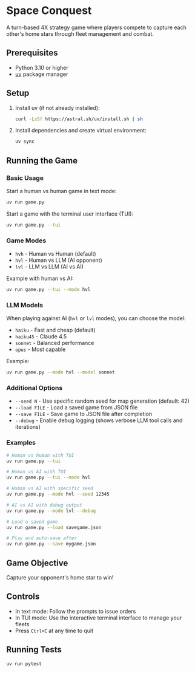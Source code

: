 # Space Conquest

A turn-based 4X strategy game where players compete to capture each other's home stars through fleet management and combat.

## Prerequisites

- Python 3.10 or higher
- [uv](https://docs.astral.sh/uv/) package manager

## Setup

1. Install uv (if not already installed):
   ```bash
   curl -LsSf https://astral.sh/uv/install.sh | sh
   ```

2. Install dependencies and create virtual environment:
   ```bash
   uv sync
   ```

## Running the Game

### Basic Usage

Start a human vs human game in text mode:
```bash
uv run game.py
```

Start a game with the terminal user interface (TUI):
```bash
uv run game.py --tui
```

### Game Modes

- `hvh` - Human vs Human (default)
- `hvl` - Human vs LLM (AI opponent)
- `lvl` - LLM vs LLM (AI vs AI)

Example with human vs AI:
```bash
uv run game.py --tui --mode hvl
```

### LLM Models

When playing against AI (`hvl` or `lvl` modes), you can choose the model:

- `haiku` - Fast and cheap (default)
- `haiku45` - Claude 4.5
- `sonnet` - Balanced performance
- `opus` - Most capable

Example:
```bash
uv run game.py --mode hvl --model sonnet
```

### Additional Options

- `--seed N` - Use specific random seed for map generation (default: 42)
- `--load FILE` - Load a saved game from JSON file
- `--save FILE` - Save game to JSON file after completion
- `--debug` - Enable debug logging (shows verbose LLM tool calls and iterations)

### Examples

```bash
# Human vs human with TUI
uv run game.py --tui

# Human vs AI with TUI
uv run game.py --tui --mode hvl

# Human vs AI with specific seed
uv run game.py --mode hvl --seed 12345

# AI vs AI with debug output
uv run game.py --mode lvl --debug

# Load a saved game
uv run game.py --load savegame.json

# Play and auto-save after
uv run game.py --save mygame.json
```

## Game Objective

Capture your opponent's home star to win!

## Controls

- In text mode: Follow the prompts to issue orders
- In TUI mode: Use the interactive terminal interface to manage your fleets
- Press `Ctrl+C` at any time to quit

## Running Tests

```bash
uv run pytest
```
